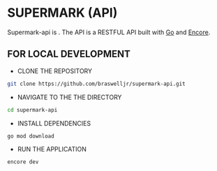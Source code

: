 # SUPERMARK (API)

Supermark-api is . The API is a RESTFUL API built with [Go](https://golang.org/) and [Encore](https://encore.dev/).

## FOR LOCAL DEVELOPMENT

- CLONE THE REPOSITORY

```bash
git clone https://github.com/braswelljr/supermark-api.git
```

- NAVIGATE TO THE THE DIRECTORY

```bash
cd supermark-api
```

- INSTALL DEPENDENCIES

```bash
go mod download
```

- RUN THE APPLICATION

```bash
encore dev
```